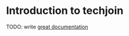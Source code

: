 # Introduction to techjoin

TODO: write [great documentation](http://jacobian.org/writing/what-to-write/)
